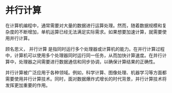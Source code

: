 # 并行计算
在计算机编程中，通常需要对大量的数据进行运算处理。然而，随着数据规模和复杂度的不断增加，单机运算已经无法满足实际需求。如果想要加速计算，就需要使用并行计算。

顾名思义， 并行计算 是指同时运行多个处理器或计算机的能力。在并行计算过程中，计算机可以使用多个处理器同时运行同一任务，从而加快计算速度。在并行计算中，处理器之间需要进行数据通信和同步协调，以确保计算结果的正确性。

并行计算被广泛应用于各种领域。例如，科学计算、图像处理、机器学习等方面都需要使用并行计算技术。同时，面对数据爆炸式增长的时代背景，并行计算技术将发挥更加重要的作用。